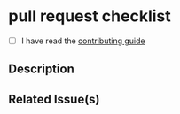 # pull request checklist

- [ ] I have read the [contributing guide](https://github/bradtaniguchi/Dev-Joke-Generator/blob/main/CONTRIBUTING.md)

## Description

## Related Issue(s)
